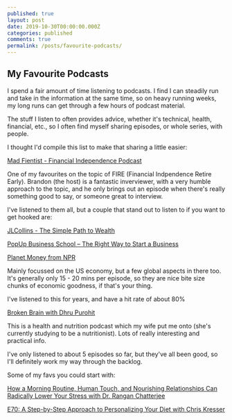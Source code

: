 ```yaml
---
published: true
layout: post
date: 2019-10-30T00:00:00.000Z
categories: published
comments: true
permalink: /posts/favourite-podcasts/
---
```

## My Favourite Podcasts

I spend a fair amount of time listening to podcasts. I find I can steadily run and take in the information at the same time, so on heavy running weeks, my long runs can get through a few hours of podcast material.

The stuff I listen to often provides advice, whether it's technical, health, financial, etc., so I often find myself sharing episodes, or whole series, with people.

I thought I'd compile this list to make that sharing a little easier:

[Mad Fientist - Financial Independence Podcast](https://www.madfientist.com/podcast)

One of my favourites on the topic of FIRE (Financial Indpendence Retire Early). Brandon (the host) is a fantastic inverviewer, with a very humble approach to the topic, and he only brings out an episode when there's really something good to say, or someone great to interview. 

I've listened to them all, but a couple that stand out to listen to if you want to get hooked are:

[JLCollins - The Simple Path to Wealth](https://www.madfientist.com/jl-collins-interview/)

[PopUp Business School – The Right Way to Start a Business](https://www.madfientist.com/popup-business-school-interview/)

[Planet Money from NPR](https://www.npr.org/podcasts/510289/planet-money)

Mainly focussed on the US economy, but a few global aspects in there too. It's generally only 15 - 20 mins per episode, so they are nice bite size chunks of economic goodness, if that's your thing.

I've listened to this for years, and have a hit rate of about 80% 

[Broken Brain with Dhru Purohit](https://drhyman.com/broken-brain-podcasts/)

This is a health and nutrition podcast which my wife put me onto (she's currently studying to be a nutritionist). Lots of really interesting and practical info.

I've only listened to about 5 episodes so far, but they've all been good, so I'll definitely work my way through the backlog.

Some of my favs you could start with:

[How a Morning Routine, Human Touch, and Nourishing Relationships Can Radically Lower Your Stress with Dr. Rangan Chatterjee](https://drhyman.com/blog/2019/10/10/bb-ep75/)

[E70: A Step-by-Step Approach to Personalizing Your Diet with Chris Kresser](https://drhyman.com/blog/2019/09/05/bb-ep70/)
